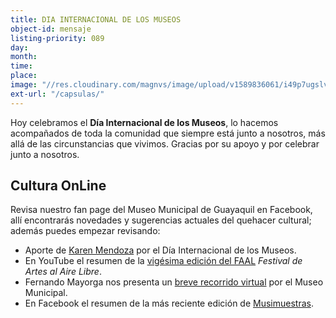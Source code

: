 ```yaml
---
title: DIA INTERNACIONAL DE LOS MUSEOS
object-id: mensaje
listing-priority: 089
day:
month:
time:
place:
image: "//res.cloudinary.com/magnvs/image/upload/v1589836061/i49p7ugslvymsc8t6tr9.jpg"
ext-url: "/capsulas/"
---
```


Hoy celebramos el **Día Internacional de los Museos**, lo hacemos acompañados de toda la comunidad que siempre está junto a nosotros, más allá de las circunstancias que vivimos. Gracias por su apoyo y por celebrar junto a nosotros.


<h2 class="league-sm">Cultura OnLine</h2>

Revisa nuestro fan page del Museo Municipal de Guayaquil en Facebook, allí encontrarás novedades y sugerencias actuales del quehacer cultural; además puedes empezar revisando:

- Aporte de [Karen Mendoza](//www.facebook.com/100000085602190/posts/3235404986472323/) por el Día Internacional de los Museos.
- En YouTube el resumen de la [vigésima edición del FAAL](//m.youtube.com/watch?v=4dB5Nw1Wdz8) *Festival de Artes al Aire Libre*.
- Fernando Mayorga nos presenta un [breve recorrido virtual](https://www.youtube.com/watch?time_continue=37&v=hsoIBRF2UQg&feature=emb_title) por el Museo Municipal.
- En Facebook el resumen de la más reciente edición de [Musimuestras](//m.facebook.com/story.php?story_fbid=10157033442431716&id=557061715).
